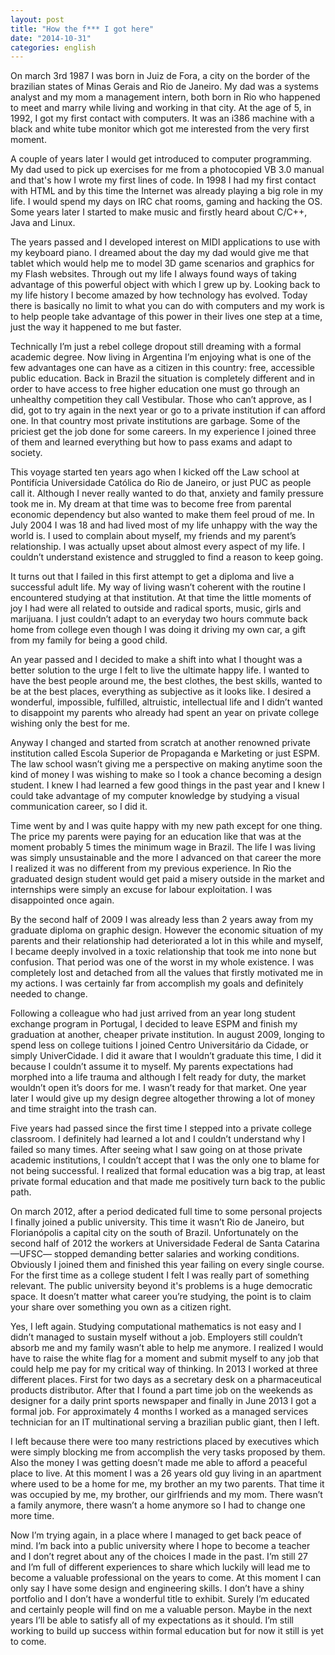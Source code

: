 ```yaml
---
layout: post
title: "How the f*** I got here"
date: "2014-10-31"
categories: english
---
```


On march 3rd 1987 I was born in Juiz de Fora, a city on the border of the brazilian states of Minas Gerais and Rio de Janeiro. My dad was a systems analyst and my mom a management intern, both born in Rio who happened to meet and marry while living and working in that city. At the age of 5, in 1992, I got my first contact with computers. It was an i386 machine with a black and white tube monitor which got me interested from the very first moment.  

A couple of years later I would get introduced to computer programming. My dad used to pick up exercises for me from a photocopied VB 3.0 manual and that's how I wrote my first lines of code. In 1998 I had my first contact with HTML and by this time the Internet was already playing a big role in my life. I would spend my days on IRC chat rooms, gaming and hacking the OS. Some years later I started to make music and firstly heard about C/C++, Java and Linux.  

The years passed and I developed interest on MIDI applications to use with my keyboard piano. I dreamed about the day my dad would give me that tablet which would help me to model 3D game scenarios and graphics for my Flash websites. Through out my life I always found ways of taking advantage of this powerful object with which I grew up by. Looking back to my life history I become amazed by how technology has evolved. Today there is basically no limit to what you can do with computers and my work is to help people take advantage of this power in their lives one step at a time, just the way it happened to me but faster.  

Technically I’m just a rebel college dropout still dreaming with a formal academic degree. Now living in Argentina I’m enjoying what is one of the few advantages one can have as a citizen in this country: free, accessible public education. Back in Brazil the situation is completely different and in order to have access to free higher education one must go through an unhealthy competition they call Vestibular. Those who can’t approve, as I did, got to try again in the next year or go to a private institution if can afford one. In that country most private institutions are garbage. Some of the priciest get the job done for some careers. In my experience I joined three of them and learned everything but how to pass exams and adapt to society.  

This voyage started ten years ago when I kicked off the Law school at Pontifícia Universidade Católica do Rio de Janeiro, or just PUC as people call it. Although I never really wanted to do that, anxiety and family pressure took me in. My dream at that time was to become free from parental economic dependency but also wanted to make them feel proud of me. In July 2004 I was 18 and had lived most of my life unhappy with the way the world is. I used to complain about myself, my friends and my parent’s relationship. I was actually upset about almost every aspect of my life. I couldn’t understand existence and struggled to find a reason to keep going.  

It turns out that I failed in this first attempt to get a diploma and live a successful adult life. My way of living wasn’t coherent with the routine I encountered studying at that institution. At that time the little moments of joy I had were all related to outside and radical sports, music, girls and marijuana. I just couldn’t adapt to an everyday two hours commute back home from college even though I was doing it driving my own car, a gift from my family for being a good child.  

An year passed and I decided to make a shift into what I thought was a better solution to the urge I felt to live the ultimate happy life. I wanted to have the best people around me, the best clothes, the best skills, wanted to be at the best places, everything as subjective as it looks like. I desired a wonderful, impossible, fulfilled, altruistic, intellectual life and I didn’t wanted to disappoint my parents who already had spent an year on private college wishing only the best for me.  

Anyway I changed and started from scratch at another renowned private institution called Escola Superior de Propaganda e Marketing or just ESPM. The law school wasn’t giving me a perspective on making anytime soon the kind of money I was wishing to make so I took a chance becoming a design student. I knew I had learned a few good things in the past year and I knew I could take advantage of my computer knowledge by studying a visual communication career, so I did it.  

Time went by and I was quite happy with my new path except for one thing. The price my parents were paying for an education like that was at the moment probably 5 times the minimum wage in Brazil. The life I was living was simply unsustainable and the more I advanced on that career the more I realized it was no different from my previous experience. In Rio the graduated design student would get paid a misery outside in the market and internships were simply an excuse for labour exploitation. I was disappointed once again.  

By the second half of 2009 I was already less than 2 years away from my graduate diploma on graphic design. However the economic situation of my parents and their relationship had deteriorated a lot in this while and myself, I became deeply involved in a toxic relationship that took me into none but confusion. That period was one of the worst in my whole existence. I was completely lost and detached from all the values that firstly motivated me in my actions. I was certainly far from accomplish my goals and definitely needed to change.  

Following a colleague who had just arrived from an year long student exchange program in Portugal, I decided to leave ESPM and finish my graduation at another, cheaper private institution. In august 2009, longing to spend less on college tuitions I joined Centro Universitário da Cidade, or simply UniverCidade. I did it aware that I wouldn’t graduate this time, I did it because I couldn’t assume it to myself. My parents expectations had morphed into a life trauma and although I felt ready for duty, the market wouldn’t open it’s doors for me. I wasn’t ready for that market. One year later I would give up my design degree altogether throwing a lot of money and time straight into the trash can.  

Five years had passed since the first time I stepped into a private college classroom. I definitely had learned a lot and I couldn’t understand why I failed so many times. After seeing what I saw going on at those private academic institutions, I couldn’t accept that I was the only one to blame for not being successful. I realized that formal education was a big trap, at least private formal education and that made me positively turn back to the public path.  

On march 2012, after a period dedicated full time to some personal projects I finally joined a public university. This time it wasn’t Rio de Janeiro, but Florianópolis a capital city on the south of Brazil. Unfortunately on the second half of 2012 the workers at Universidade Federal de Santa Catarina —UFSC— stopped demanding better salaries and working conditions. Obviously I joined them and finished this year failing on every single course. For the first time as a college student I felt I was really part of something relevant. The public university beyond it's problems is a huge democratic space. It doesn’t matter what career you’re studying, the point is to claim your share over something you own as a citizen right.  

Yes, I left again. Studying computational mathematics is not easy and I didn’t managed to sustain myself without a job. Employers still couldn’t absorb me and my family wasn’t able to help me anymore. I realized I would have to raise the white flag for a moment and submit myself to any job that could help me pay for my critical way of thinking. In 2013 I worked at three different places. First for two days as a secretary desk on a pharmaceutical products distributor. After that I found a part time job on the weekends as designer for a daily print sports newspaper and finally in June 2013 I got a formal job. For approximately 4 months I worked as a managed services technician for an IT multinational serving a brazilian public giant, then I left.  

I left because there were too many restrictions placed by executives which were simply blocking me from accomplish the very tasks proposed by them. Also the money I was getting doesn’t made me able to afford a peaceful place to live. At this moment I was a 26 years old guy living in an apartment where used to be a home for me, my brother an my two parents. That time it was occupied by me, my brother, our girlfriends and my mom. There wasn’t a family anymore, there wasn’t a home anymore so I had to change one more time.  

Now I’m trying again, in a place where I managed to get back peace of mind. I’m back into a public university where I hope to become a teacher and I don’t regret about any of the choices I made in the past. I’m still 27 and I’m full of different experiences to share which luckily will lead me to become a valuable professional on the years to come. At this moment I can only say I have some design and engineering skills. I don’t have a shiny portfolio and I don’t have a wonderful title to exhibit. Surely I’m educated and certainly people will find on me a valuable person. Maybe in the next years I’ll be able to satisfy all of my expectations as it should. I’m still working to build up success within formal education but for now it still is yet to come.  
